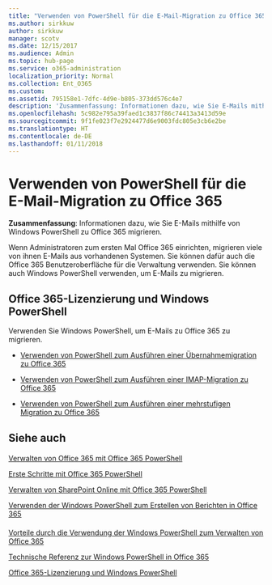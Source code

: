 ```yaml
---
title: "Verwenden von PowerShell für die E-Mail-Migration zu Office 365"
ms.author: sirkkuw
author: sirkkuw
manager: scotv
ms.date: 12/15/2017
ms.audience: Admin
ms.topic: hub-page
ms.service: o365-administration
localization_priority: Normal
ms.collection: Ent_O365
ms.custom: 
ms.assetid: 795158e1-7dfc-4d9e-b805-373dd576c4e7
description: 'Zusammenfassung: Informationen dazu, wie Sie E-Mails mithilfe von Windows PowerShell zu Office 365 migrieren.'
ms.openlocfilehash: 5c982e795a39faed1c3837f86c74413a3413d59e
ms.sourcegitcommit: 9f1fe023f7e2924477d6e9003fdc805e3cb6e2be
ms.translationtype: HT
ms.contentlocale: de-DE
ms.lasthandoff: 01/11/2018
---
```

# <a name="use-powershell-for-email-migration-to-office-365"></a>Verwenden von PowerShell für die E-Mail-Migration zu Office 365

 **Zusammenfassung**: Informationen dazu, wie Sie E-Mails mithilfe von Windows PowerShell zu Office 365 migrieren.
  
Wenn Administratoren zum ersten Mal Office 365 einrichten, migrieren viele von ihnen E-Mails aus vorhandenen Systemen. Sie können dafür auch die Office 365 Benutzeroberfläche für die Verwaltung verwenden. Sie können auch Windows PowerShell verwenden, um E-Mails zu migrieren.
  
## <a name="office-365-licensing-and-windows-powershell"></a>Office 365-Lizenzierung und Windows PowerShell

Verwenden Sie Windows PowerShell, um E-Mails zu Office 365 zu migrieren. 
  
- [Verwenden von PowerShell zum Ausführen einer Übernahmemigration zu Office 365](use-powershell-to-perform-a-cutover-migration-to-office-365.md)
    
- [Verwenden von PowerShell zum Ausführen einer IMAP-Migration zu Office 365](use-powershell-to-perform-an-imap-migration-to-office-365.md)
    
- [Verwenden von PowerShell zum Ausführen einer mehrstufigen Migration zu Office 365](use-powershell-to-perform-a-staged-migration-to-office-365.md)
    
## <a name="see-also"></a>Siehe auch

#### 

[Verwalten von Office 365 mit Office 365 PowerShell](manage-office-365-with-office-365-powershell.md)
  
[Erste Schritte mit Office 365 PowerShell](getting-started-with-office-365-powershell.md)
  
[Verwalten von SharePoint Online mit Office 365 PowerShell](manage-sharepoint-online-with-office-365-powershell.md)
  
[Verwenden der Windows PowerShell zum Erstellen von Berichten in Office 365](use-windows-powershell-to-create-reports-in-office-365.md)
#### 

[Vorteile durch die Verwendung der Windows PowerShell zum Verwalten von Office 365]((http://technet.microsoft.com/library/15144a50-453e-4cd5-befd-bc6736697967.aspx))
  
[Technische Referenz zur Windows PowerShell in Office 365]((http://technet.microsoft.com/library/10d5c66a-7579-4319-aaa5-7a5e21d49cea.aspx))
  
[Office 365-Lizenzierung und Windows PowerShell]((http://technet.microsoft.com/library/6ca0e430-f7ba-4184-becf-14c6c5c8dde5.aspx))

